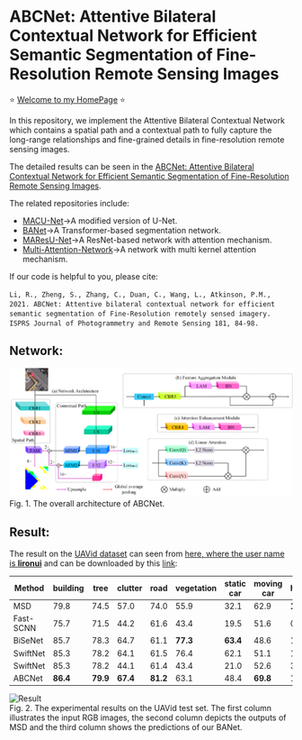 #  ABCNet: Attentive Bilateral Contextual Network for Efficient Semantic Segmentation of Fine-Resolution Remote Sensing Images

⭐ [Welcome to my HomePage](https://lironui.github.io/) ⭐ 

In this repository, we implement the Attentive Bilateral Contextual Network which contains a spatial path and a contextual path to fully capture the long-range relationships and fine-grained details in fine-resolution remote sensing images. 

The detailed results can be seen in the [ABCNet: Attentive Bilateral Contextual Network for Efficient Semantic Segmentation of Fine-Resolution Remote Sensing Images](https://arxiv.org/abs/2102.02531).

The related repositories include:
* [MACU-Net](https://github.com/lironui/MACU-Net)->A modified version of U-Net.
* [BANet](https://github.com/lironui/BANet)->A Transformer-based segmentation network.
* [MAResU-Net](https://github.com/lironui/MAResU-Net)->A ResNet-based network with attention mechanism.
* [Multi-Attention-Network](https://github.com/lironui/Multi-Attention-Network)->A network with multi kernel attention mechanism.

If our code is helpful to you, please cite:

`Li, R., Zheng, S., Zhang, C., Duan, C., Wang, L., Atkinson, P.M., 2021. ABCNet: Attentive bilateral contextual network for efficient semantic segmentation of Fine-Resolution remotely sensed imagery. ISPRS Journal of Photogrammetry and Remote Sensing 181, 84-98.`

Network:
------- 
![network](https://github.com/lironui/ABCNet/blob/main/figure/network.png)  
Fig. 1.  The overall architecture of ABCNet.

Result:
------- 
The result on the [UAVid dataset](https://uavid.nl/) can seen from [here, where the user name is **lironui**](https://competitions.codalab.org/competitions/25224#results) and can be downloaded by this [link](https://competitions.codalab.org/my/competition/submission/904615/input.zip):

| Method    | building | tree     | clutter   | road     | vegetation | static car | moving car | human    | mIoU     | 
|-----------|----------|----------|-----------|----------|------------|------------|------------|----------|----------| 
| MSD       | 79.8     | 74.5     | 57.0      | 74.0     | 55.9       | 32.1       | 62.9       | **19.7** | 57.0     | 
| Fast-SCNN | 75.7     | 71.5     | 44.2      | 61.6     | 43.4       | 19.5       | 51.6       | 0.0      | 45.9     | 
| BiSeNet   | 85.7     | 78.3     | 64.7      | 61.1     | **77.3**   | **63.4**   | 48.6       | 17.5     | 61.5     | 
| SwiftNet  | 85.3     | 78.2     | 64.1      | 61.5     | 76.4       | 62.1       | 51.1       | 15.7     | 61.1     | 
| SwiftNet  | 85.3     | 78.2     | 44.1      | 61.4     | 43.4       | 21.0       | 52.6       | 3.6      | 47.0     | 
| ABCNet    | **86.4** | **79.9** | **67.4**  | **81.2** | 63.1       | 48.4       | **69.8**   | 13.9     | **63.8** | 


![Result](https://github.com/lironui/ABCNet/blob/main/figure/UAVid.png)  
Fig. 2.  The experimental results on the UAVid test set. The first column illustrates the input RGB images, the second column depicts the outputs of MSD and the third column shows the predictions of our BANet. 


